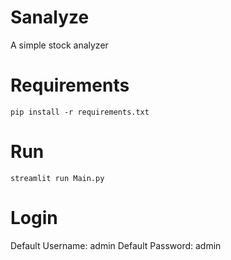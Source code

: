 # Sanalyze
A simple stock analyzer

# Requirements
```
pip install -r requirements.txt
```

# Run
```
streamlit run Main.py
```

# Login
Default Username: admin
Default Password: admin